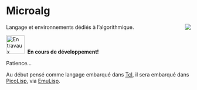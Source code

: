 Microalg
========

<a href="https://travis-ci.org/Microalg/Microalg" style="float:right;">
<img src="https://travis-ci.org/Microalg/Microalg.svg?branch=master"></a>

Langage et environnements dédiés à l’algorithmique.

<img src="http://www.art-decor.org/mediawiki/images/9/9f/Attention_icon.svg"
     alt="En travaux" height="50"/>&nbsp;&nbsp;**En cours de développement!**

Patience…

Au début pensé comme langage embarqué dans [Tcl](http://tcl.tk/),
il sera embarqué dans [PicoLisp](picolisp.com),
via [EmuLisp](http://grahack.github.io/EmuLisp/).

